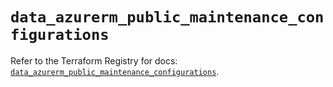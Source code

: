 # `data_azurerm_public_maintenance_configurations`

Refer to the Terraform Registry for docs: [`data_azurerm_public_maintenance_configurations`](https://registry.terraform.io/providers/hashicorp/azurerm/4.51.0/docs/data-sources/public_maintenance_configurations).

